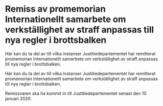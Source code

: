 # Remiss av promemorian Internationellt samarbete om verkställighet av straff anpassas till nya regler i brottsbalken

Här kan du ta del av till vilka instanser Justitiedepartementet har remitterat promemorian Internationellt samarbete om verkställighet av straff anpassas till nya regler i brottsbalken.

Här kan du ta del av till vilka instanser Justitiedepartementet har remitterat promemorian Internationellt samarbete om verkställighet av straff anpassas till nya regler i brottsbalken.

Remissvaren ska ha kommit in till Justitiedepartementet senast den 10 januari 2020.
